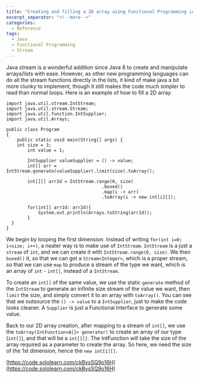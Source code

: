 ```yaml
---
title: "Creating and filling a 2D array using Functional Programming in Java"
excerpt_separator: "<!--more-->"
categories:
  - Reference
tags:
  - Java
  - Functional Programming
  - Stream
---
```


Java stream is a wonderful addition since Java 8 to create and manipulate arrays/lists with ease. However, as other new programming languages can do all the stream functions directly in the lists, it kind of make java a bit more clunky to implement, though it still makes the code much simpler to read than normal loops. Here is an example of how to fill a 2D array.


```
import java.util.stream.IntStream;
import java.util.stream.Stream;
import java.util.function.IntSupplier;
import java.util.Arrays;

public class Program
{
    public static void main(String[] args) {
    int size = 3;
        int value = 1;

        IntSupplier valueSupplier = () -> value;
        int[] arr = IntStream.generate(valueSupplier).limit(size).toArray();
        
        int[][] arr2d = IntStream.range(0, size)
                                    .boxed()
                                    .map(i -> arr)
                                    .toArray(i -> new int[i][]);
        
        for(int[] arr1d: arr2d){
            System.out.println(Arrays.toString(arr1d));
        }
  }
}
```

<!--more-->

We begin by looping the first dimension. Instead of writing `for(int i=0; i<size; i++)`, a neater way is to make use of `IntStream`. `IntStream` is a just a `stream` of `int`, and we can create it with `IntStream.range(0, size)`. We then `boxed()` it, so that we can get a `Stream<Integer>`, which is a proper stream, so that we can use `map` to produce a stream of the type we want, which is an array of `int` - `int[]`, instead of a `IntStream`. 

To create an `int[]` of the same value, we use the static `generate` method of the `IntStream` to generate an infinite size stream of the value we want, then `limit` the size, and simply convert it to an array with `toArray()`. You can see that we outsource the `() -> value` to a `IntSupplier`, just to make the code looks cleaner. A `Supplier` is just a Functional Interface to generate some value.

Back to our 2D array creation, after mapping to a stream of `int[]`, we use the `toArray(IntFunction<A[]> generator)` to create an array of our type (`int[]`), and that will be a `int[][]`. The IntFunction will take the size of the array required as a parameter to create the array. So here, we need the size of the 1st dimension, hence the `new int[i][]`. 

[https://code.sololearn.com/ckBysSQ9o16H](https://code.sololearn.com/ckBysSQ9o16H)